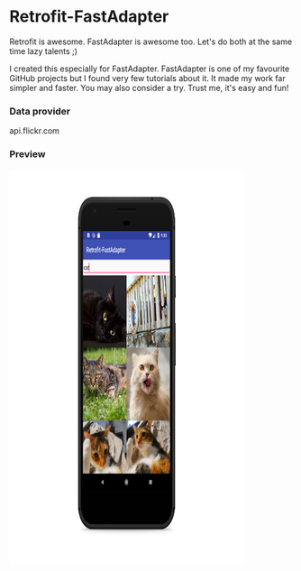 # Retrofit-FastAdapter
Retrofit is awesome. FastAdapter is awesome too. Let's do both at the same time lazy talents ;)

I created this especially for FastAdapter. FastAdapter is one of my favourite GitHub projects but I found very few tutorials about it. It made my work far simpler and faster. You may also consider a try. Trust me, it's easy and fun!


### Data provider
api.flickr.com


### Preview
<img src="Screenshot.png" alt="Screenshot" width= "417" height= "700"/>
